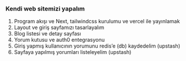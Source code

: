 ### Kendi web sitemizi yapalım

1. Program akışı ve Next, tailwindcss kurulumu ve vercel ile yayınlamak
2. Layout ve giriş sayfamızı tasarlayalım
3. Blog listesi ve detay sayfası
4. Yorum kutusu ve auth0 entegrasyonu
5. Giriş yapmış kullanıcının yorumunu redis’e (db) kaydedelim (upstash)
6. Sayfaya yapılmış yorumları listeleyelim (upstash)
